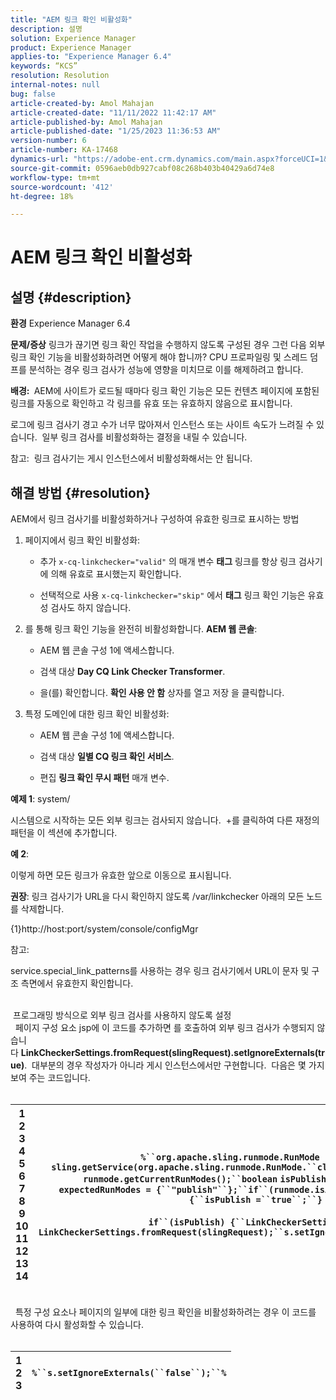 ```yaml
---
title: "AEM 링크 확인 비활성화"
description: 설명
solution: Experience Manager
product: Experience Manager
applies-to: "Experience Manager 6.4"
keywords: “KCS”
resolution: Resolution
internal-notes: null
bug: false
article-created-by: Amol Mahajan
article-created-date: "11/11/2022 11:42:17 AM"
article-published-by: Amol Mahajan
article-published-date: "1/25/2023 11:36:53 AM"
version-number: 6
article-number: KA-17468
dynamics-url: "https://adobe-ent.crm.dynamics.com/main.aspx?forceUCI=1&pagetype=entityrecord&etn=knowledgearticle&id=727849e3-b561-ed11-9562-6045bd0067ea"
source-git-commit: 0596aeb0db927cabf08c268b403b40429a6d74e8
workflow-type: tm+mt
source-wordcount: '412'
ht-degree: 18%

---
```


# AEM 링크 확인 비활성화

## 설명 {#description}

<b>환경</b>
Experience Manager 6.4


<b>문제/증상</b>
링크가 끊기면 링크 확인 작업을 수행하지 않도록 구성된 경우 그런 다음 외부 링크 확인 기능을 비활성화하려면 어떻게 해야 합니까? CPU 프로파일링 및 스레드 덤프를 분석하는 경우 링크 검사가 성능에 영향을 미치므로 이를 해제하려고 합니다.

<b>배경: </b> AEM에 사이트가 로드될 때마다 링크 확인 기능은 모든 컨텐츠 페이지에 포함된 링크를 자동으로 확인하고 각 링크를 유효 또는 유효하지 않음으로 표시합니다.

로그에 링크 검사기 경고 수가 너무 많아져서 인스턴스 또는 사이트 속도가 느려질 수 있습니다.  일부 링크 검사를 비활성화하는 결정을 내릴 수 있습니다.

참고:  링크 검사기는 게시 인스턴스에서 비활성화해서는 안 됩니다.


## 해결 방법 {#resolution}

AEM에서 링크 검사기를 비활성화하거나 구성하여 유효한 링크로 표시하는 방법<br>
1. 페이지에서 링크 확인 비활성화:
   - 추가 `x-cq-linkchecker="valid"` 의 매개 변수 <b>태그</b> 링크를 항상 링크 검사기에 의해 유효로 표시했는지 확인합니다.


   - 선택적으로 사용 `x-cq-linkchecker="skip"` 에서 <b>태그</b> 링크 확인 기능은 유효성 검사도 하지 않습니다.
2. 를 통해 링크 확인 기능을 완전히 비활성화합니다. <b>AEM 웹 콘솔</b>:
   - AEM 웹 콘솔 구성 1에 액세스합니다.


   - 검색 대상 <b>Day CQ Link Checker Transformer</b>.


   - 을(를) 확인합니다. <b>확인 사용 안 함</b> 상자를 열고 저장 을 클릭합니다.
3. 특정 도메인에 대한 링크 확인 비활성화:
   - AEM 웹 콘솔 구성 1에 액세스합니다.


   - 검색 대상 <b>일별 CQ 링크 확인 서비스</b>.


   - 편집 <b>링크 확인 무시 패턴</b> 매개 변수.


<b>예제 1</b>: system/

시스템으로 시작하는 모든 외부 링크는 검사되지 않습니다.  +를 클릭하여 다른 재정의 패턴을 이 섹션에 추가합니다.

<b>예 2</b>:

이렇게 하면 모든 링크가 유효한 앞으로 이동으로 표시됩니다.

<b>권장</b>: 링크 검사기가 URL을 다시 확인하지 않도록 /var/linkchecker 아래의 모든 노드를 삭제합니다.

{1}http://host:port/system/console/configMgr



참고:

service.special_link_patterns를 사용하는 경우 링크 검사기에서 URL이 문자 및 구조 측면에서 유효한지 확인합니다.


<br> 프로그래밍 방식으로 외부 링크 검사를 사용하지 않도록 설정<br> 
페이지 구성 요소 jsp에 이 코드를 추가하면 를 호출하여 외부 링크 검사가 수행되지 않습니다 <b>LinkCheckerSettings.fromRequest(slingRequest).setIgnoreExternals(true)</b>.  대부분의 경우 작성자가 아니라 게시 인스턴스에서만 구현합니다.  다음은 몇 가지 보여 주는 코드입니다.
<br> <br>

| 1<br>2<br>3<br>4<br>5<br>6<br>7<br>8<br>9<br>10<br>11<br>12<br>13<br>14 | `%``org.apache.sling.runmode.RunMode runmode = sling.getService(org.apache.sling.runmode.RunMode.``class``);``String runmodes = runmode.getCurrentRunModes();``boolean` `isPublish =``false``;``String  expectedRunModes = {``"publish"``};``if``(runmode.isActive(expectedRunModes)) {``isPublish =``true``;``}`<br> <br>`if``(isPublish) {``LinkCheckerSettings s = LinkCheckerSettings.fromRequest(slingRequest);``s.setIgnoreExternals(``true``);``}``%` |
| --- | --- |

<br> 
특정 구성 요소나 페이지의 일부에 대한 링크 확인을 비활성화하려는 경우 이 코드를 사용하여 다시 활성화할 수 있습니다.
<br> <br>

| 1<br>2<br>3 | `%``s.setIgnoreExternals(``false``);``%` |
| --- | --- |

